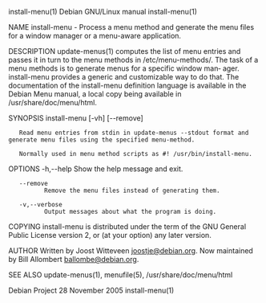 install-menu(1)                                                                         Debian GNU/Linux manual                                                                        install-menu(1)

NAME
       install-menu - Process a menu method and generate the menu files for a window manager or a menu-aware application.

DESCRIPTION
       update-menus(1)  computes  the list of menu entries and passes it in turn to the menu methods in /etc/menu-methods/. The task of a menu methods is to generate menus for a specific window man‐
       ager.  install-menu provides a generic and customizable way to do that. The documentation of the install-menu definition language is available in the Debian Menu manual, a  local  copy  being
       available in /usr/share/doc/menu/html.

SYNOPSIS
       install-menu [-vh] [--remove] <menu-method>

       Read menu entries from stdin in update-menus --stdout format and generate menu files using the specified menu-method.

       Normally used in menu method scripts as #! /usr/bin/install-menu.

OPTIONS
       -h,--help
              Show the help message and exit.

       --remove
              Remove the menu files instead of generating them.

       -v,--verbose
              Output messages about what the program is doing.

COPYING
       install-menu is distributed under the term of the GNU General Public License version 2, or (at your option) any later version.

AUTHOR
       Written by Joost Witteveen <joostje@debian.org>.  Now maintained by Bill Allombert <ballombe@debian.org>.

SEE ALSO
       update-menus(1), menufile(5), /usr/share/doc/menu/html

Debian Project                                                                             28 November 2005                                                                            install-menu(1)
